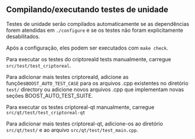 Compilando/executando testes de unidade
------------------------------------

Testes de unidade serão compilados automaticamente se as dependências forem atendidas em `./configure` e se os testes não foram explicitamente desabilitados.

Após a configuração, eles podem ser executados com `make check`.

Para executar os testes do criptoreald tests manualmente, carregue `src/test/test_criptoreal`.

Para adicionar mais testes criptoreald, adicione as funções`BOOST_AUTO_TEST_CASE` para os arquivos .cpp existentes no diretório `test/` directory ou adicione novos arquivos .cpp que implementam novas seções BOOST_AUTO_TEST_SUITE.

Para executar os testes criptoreal-qt manualmente, carregue `src/qt/test/test_criptoreal-qt`

Para adicionar mais testes criptoreal-qt, adicione-os ao diretório `src/qt/test/` e ao arquivo `src/qt/test/test_main.cpp`.
